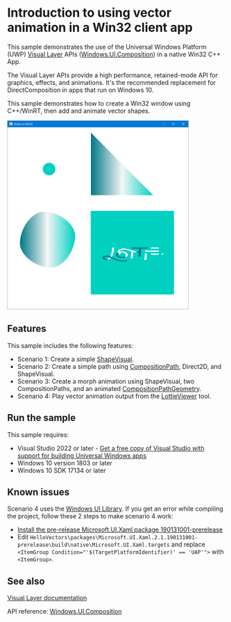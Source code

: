 # Introduction to using vector animation in a Win32 client app


This sample demonstrates the use of the Universal Windows Platform (UWP) [Visual Layer](https://docs.microsoft.com/windows/uwp/composition/visual-layer) APIs ([Windows.UI.Composition](https://docs.microsoft.com/uwp/api/windows.ui.composition)) in a native Win32 C++ App.

The Visual Layer APIs provide a high performance, retained-mode API for graphics, effects, and animations. It's the recommended replacement for DirectComposition in apps that run on Windows 10.

This sample demonstrates how to create a Win32 window using C++/WinRT, then add and animate vector shapes.

![app UI](hello-vectors.png)

## Features

This sample includes the following features:

- Scenario 1: Create a simple [ShapeVisual](https://docs.microsoft.com/uwp/api/windows.ui.composition.shapevisual).
- Scenario 2: Create a simple path using [CompositionPath](https://docs.microsoft.com/uwp/api/windows.ui.composition.compositionpath), Direct2D, and ShapeVisual.
- Scenario 3: Create a morph animation using ShapeVisual, two CompositionPaths, and an animated [CompositionPathGeometry](https://docs.microsoft.com/uwp/api/windows.ui.composition.compositionpathgeometry).
- Scenario 4: Play vector animation output from the [LottieViewer](https://www.microsoft.com/store/productId/9P7X9K692TMW) tool.

## Run the sample

This sample requires:

- Visual Studio 2022 or later - [Get a free copy of Visual Studio with support for building Universal Windows apps](http://go.microsoft.com/fwlink/?LinkID=280676)
- Windows 10 version 1803 or later
- Windows 10 SDK 17134 or later

## Known issues

Scenario 4 uses the [Windows UI Library](https://aka.ms/winui-docs). If you get an error while compiling the project, follow these 2 steps to make scenario 4 work:
- [Install the pre-release Microsoft.UI.Xaml package 190131001-prerelease](https://www.nuget.org/packages/Microsoft.UI.Xaml/2.1.190131001-prerelease)
- Edit `HelloVectors\packages\Microsoft.UI.Xaml.2.1.190131001-prerelease\build\native\Microsoft.UI.Xaml.targets` and replace `<ItemGroup Condition="'$(TargetPlatformIdentifier)' == 'UAP'">` with `<ItemGroup>`.

## See also

[Visual Layer documentation](https://docs.microsoft.com/windows/uwp/composition/visual-layer)

API reference: [Windows.UI.Composition](https://docs.microsoft.com/uwp/api/windows.ui.composition)
